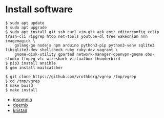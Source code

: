 # Install software

	$ sudo apt update
	$ sudo apt upgrade
	$ sudo apt install git ssh curl vim-gtk ack entr editorconfig xclip trash-cli ripgrep htop net-tools youtube-dl tree wakeonlan nnn imagemagick \
		golang-go nodejs npm arduino python3-pip python3-venv sqlite3 libsqlite3-dev shellcheck ruby ruby-dev vagrant \
		gnome-disk-utility gparted network-manager-openvpn-gnome obs-studio ffmpeg vlc wireshark virtualbox thunderbird
	$ pip3 install ansible
	$ gem install mailcatcher

	$ git clone https://github.com/vrothberg/vgrep /tmp/vgrep
	$ cd /tmp/vgrep
	$ make build
	$ make install

- [insomnia](https://support.insomnia.rest/article/23-installation#linux)
- [deemix](https://codeberg.org/RemixDev/deemix-tools/src/branch/main/install_debian.sh)
- [kristall](https://github.com/MasterQ32/kristall/blob/master/BUILDING.md)
